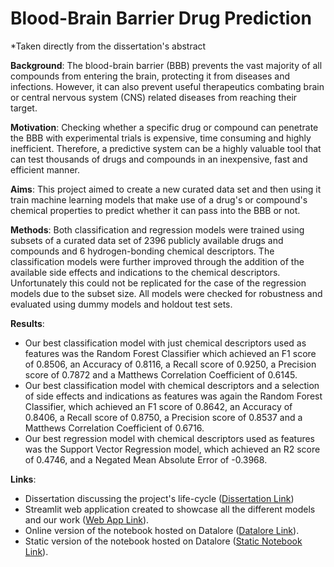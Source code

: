 # Blood-Brain Barrier Drug Prediction
*Taken directly from the dissertation's abstract

**Background**: The blood-brain barrier (BBB) prevents the vast majority of all compounds from entering the brain, protecting it from diseases and infections. However, it can also prevent useful therapeutics combating brain or central nervous system (CNS) related diseases from reaching their target.

**Motivation**: Checking whether a specific drug or compound can penetrate the BBB with experimental trials is expensive, time consuming and highly inefficient. Therefore, a predictive system can be a highly valuable tool that can test thousands of drugs and compounds in an inexpensive, fast and efficient manner.

**Aims**: This project aimed to create a new curated data set and then using it train machine learning models that make use of a drug's or compound's chemical properties to predict whether it can pass into the BBB or not.

**Methods**: Both classification and regression models were trained using subsets of a curated data set of 2396 publicly available drugs and compounds and 6 hydrogen-bonding chemical descriptors. The classification models were further improved through the addition of the available side effects and indications to the chemical descriptors. Unfortunately this could not be replicated for the case of the regression models due to the subset size. All models were checked for robustness and evaluated using dummy models and holdout test sets.

**Results**: 
- Our best classification model with just chemical descriptors used as features was the Random Forest Classifier which achieved an F1 score of 0.8506, an Accuracy of 0.8116, a Recall score of 0.9250, a Precision score of 0.7872 and a Matthews Correlation Coefficient of 0.6145. 
- Our best classification model with chemical descriptors and a selection of side effects and indications as features was again the Random Forest Classifier, which achieved an F1 score of 0.8642, an Accuracy of 0.8406, a Recall score of 0.8750, a Precision score of 0.8537 and a Matthews Correlation Coefficient of 0.6716. 
- Our best regression model with chemical descriptors used as features was the Support Vector Regression model, which achieved an R2 score of 0.4746, and a Negated Mean Absolute Error of -0.3968.

**Links**:
- Dissertation discussing the project's life-cycle ([Dissertation Link](https://github.com/GeorgeIniatis/Blood_Brain_Barrier_Drug_Prediction/blob/main/Dissertation/Dissertation.pdf))
- Streamlit web application created to showcase all the different models and our work ([Web App Link](https://share.streamlit.io/georgeiniatis/blood_brain_barrier_drug_prediction/main/Streamlit_App/app.py)).
- Online version of the notebook hosted on Datalore ([Datalore Link](https://datalore.jetbrains.com/notebook/IczIzzNdfezZefWuhmeMRx/D9Y5hyorcCW5ScYTdMTeab/)).
- Static version of the notebook hosted on Datalore ([Static Notebook Link](https://datalore.jetbrains.com/view/notebook/m4eB6bbbxZiNkD3AyMym6t)).



